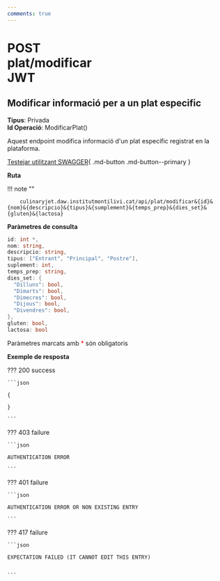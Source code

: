 ```yaml
---
comments: true
---
```


# <div class="inline-flex"><div class="badge post">POST</div>plat/modificar <div class="badge" title="Requereix JWT">JWT</div></div>

## Modificar informació per a un plat especific

**Tipus**: Privada
<br>
**Id Operació**: ModificarPlat()

Aquest endpoint modifica informació d'un plat específic registrat en la plataforma.

[Testejar utilitzant SWAGGER](../../playground.md){ .md-button .md-button--primary }

**Ruta**

!!! note ""

        culinaryjet.daw.institutmontilivi.cat/api/plat/modificar&{id}&{nom}&{descripcio}&{tipus}&{sumplement}&{temps_prep}&{dies_set}&{gluten}&{lactosa}

**Paràmetres de consulta**

```c#
id: int *,
nom: string,
descripcio: string,
tipus: ["Entrant", "Principal", "Postre"],
suplement: int,
temps_prep: string,
dies_set: {
  "Dilluns": bool,
  "Dimarts": bool,
  "Dimecres": bool,
  "Dijous": bool,
  "Divendres": bool,
},
gluten: bool,
lactosa: bool
```

Paràmetres marcats amb <span style="color: red">\*</span> són obligatoris

**Exemple de resposta**

??? 200 success

    ```json

    {

    }

    ```

??? 403 failure

    ```json

    AUTHENTICATION ERROR

    ```

??? 401 failure

    ```json

    AUTHENTICATION ERROR OR NON EXISTING ENTRY

    ```

??? 417 failure

    ```json

    EXPECTATION FAILED (IT CANNOT EDIT THIS ENTRY)


    ```
